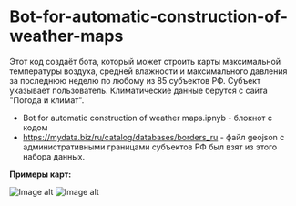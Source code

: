 # Bot-for-automatic-construction-of-weather-maps
Этот код создаёт бота, который может строить карты максимальной температуры воздуха, средней влажности и максимального давления за последнюю неделю по любому из 85 субъектов РФ. Субъект указывает пользователь.   Климатические данные берутся с сайта "Погода и климат". 

* Bot for automatic construction of weather maps.ipnyb - блокнот с кодом
* https://mydata.biz/ru/catalog/databases/borders_ru - файл geojson с административными границами субъектов РФ был взят из этого набора данных.


**Примеры карт:**

![Image alt](https://raw.githubusercontent.com/Feldub/images/main/doc_2022-08-20_17-34-43.webp?token=GHSAT0AAAAAABXUEHUJ2ODNGB2J3U4YSRZAYYA6FZA)
![Image alt](https://raw.githubusercontent.com/Feldub/images/main/doc_2022-08-20_15-55-21.webp?token=GHSAT0AAAAAABXUEHUIFUUW36EPGFD2KH4KYYA6GMA)
